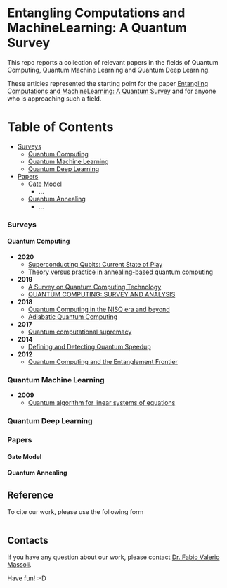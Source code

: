 # Entangling Computations and MachineLearning: A Quantum Survey
This repo reports a collection of relevant papers in the fields of Quantum Computing, Quantum Machine Learning and Quantum Deep Learning.

These articles represented the starting point for the paper [Entangling Computations and MachineLearning: A Quantum Survey](http://...) and for anyone who is approaching such a field.




# Table of Contents

* [Surveys](#Surveys)
  * [Quantum Computing](#Quantum-Computing)
  * [Quantum Machine Learning](#Quantum-Machine-Learning)
  * [Quantum Deep Learning](#Quantum-Deep-Learning)
* [Papers](#Papers)
  * [Gate Model](#Gate-Model)
    * ...
  * [Quantum Annealing](#Quantum-Annealing)
    * ...


### Surveys
#### Quantum Computing
* **2020**
  * [Superconducting Qubits: Current State of Play](https://www.annualreviews.org/doi/pdf/10.1146/annurev-conmatphys-031119-050605) 
  * [Theory versus practice in annealing-based quantum computing](https://www.sciencedirect.com/science/article/abs/pii/S0304397520300529)
* **2019**
  * [A Survey on Quantum Computing Technology](https://www.sciencedirect.com/science/article/abs/pii/S1574013718301709)
  * [QUANTUM COMPUTING: SURVEY AND ANALYSIS](https://link.springer.com/content/pdf/10.1007/s10559-019-00107-w.pdf)
* **2018**
  * [Quantum Computing in the NISQ era and beyond](https://quantum-journal.org/papers/q-2018-08-06-79/pdf/)
  * [Adiabatic Quantum Computing](https://arxiv.org/pdf/1611.04471.pdf)
* **2017**
  * [Quantum computational supremacy](https://www.nature.com/articles/nature23458.pdf)  
* **2014**
  * [Defining and Detecting Quantum Speedup](https://arxiv.org/pdf/1401.2910.pdf)
* **2012**
  * [Quantum Computing and the Entanglement Frontier](https://arxiv.org/pdf/1203.5813.pdf)

### Quantum Machine Learning
* **2009**
  * [Quantum algorithm for linear systems of equations](https://journals.aps.org/prl/abstract/10.1103/PhysRevLett.103.150502) 
### Quantum Deep Learning


### Papers
#### Gate Model
#### Quantum Annealing



## Reference
To cite our work, please use the following form

```

```

## Contacts
If you have any question about our work, please contact [Dr. Fabio Valerio Massoli](mailto:fabio.massoli@isti.cnr.it). 

Have fun! :-D

